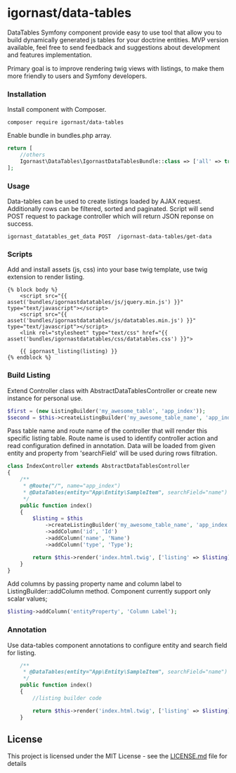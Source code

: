 igornast/data-tables
================
DataTables Symfony component provide easy to use tool that allow you to build dynamically 
generated js tables for your doctrine entities. MVP version available, feel free to send feedback 
and suggestions about development and features implementation.

Primary goal is to improve rendering twig views with listings, 
to make them more friendly to users and Symfony developers.

### Installation

Install component with Composer.
```
composer require igornast/data-tables
```
Enable bundle in bundles.php array.
```php
return [
    //others
    Igornast\DataTables\IgornastDataTablesBundle::class => ['all' => true],
];
```

### Usage

Data-tables can be used to create listings loaded by AJAX request. Additionally rows can be filtered, 
sorted and paginated. 
Script will send POST request to package controller which will return JSON reponse on success.
```
igornast_datatables_get_data POST  /igornast-data-tables/get-data
```

### Scripts

Add and install assets (js, css) into your base twig template, use twig extension to render listing.
```twig
{% block body %}
    <script src="{{ asset('bundles/igornastdatatables/js/jquery.min.js') }}" type="text/javascript"></script>
    <script src="{{ asset('bundles/igornastdatatables/js/datatables.min.js') }}"  type="text/javascript"></script>
    <link rel="stylesheet" type="text/css" href="{{ asset('bundles/igornastdatatables/css/datatables.css') }}">

    {{ igornast_listing(listing) }}
{% endblock %}
```

### Build Listing

Extend Controller class with AbstractDataTablesController or create new instance for personal use.
```php
$first = (new ListingBuilder('my_awesome_table', 'app_index'));
$second = $this->createListingBuilder('my_awesome_table_name', 'app_index');
```
Pass table name and route name of the controller that will render this specific listing table.
Route name is used to identify controller action and read configuration defined in annotation.
Data will be loaded from given entity and property from 'searchField' will be used during rows filtration.

```php
class IndexController extends AbstractDataTablesController
{
    /**
     * @Route("/", name="app_index")
     * @DataTables(entity="App\Entity\SampleItem", searchField="name")
     */
    public function index()
    {
        $listing = $this
            ->createListingBuilder('my_awesome_table_name', 'app_index')
            ->addColumn('id', 'Id')
            ->addColumn('name', 'Name')
            ->addColumn('type', 'Type');

        return $this->render('index.html.twig', ['listing' => $listing]);
    }
}
```
Add columns by passing property name and column label to ListingBuilder::addColumn method.
Component currently support only scalar values;
```php
$listing->addColumn('entityProperty', 'Column Label');
```

### Annotation

Use data-tables component annotations to configure entity and search field for listing.

```php
    /**
     * @DataTables(entity="App\Entity\SampleItem", searchField="name")
     */
    public function index()
    {
        //listing builder code

        return $this->render('index.html.twig', ['listing' => $listing]);
    }
```

## License
   
This project is licensed under the MIT License - see the [LICENSE.md](LICENSE.md) file for details